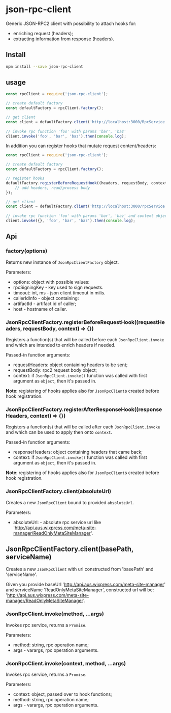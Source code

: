 # json-rpc-client

Generic JSON-RPC2 client with possibility to attach hooks for:
 - enriching request (headers);
 - extracting information from response (headers).

## Install

```bash
npm install --save json-rpc-client 
```

## usage

```js
const rpcClient = require('json-rpc-client');

// create default factory
const defaultFactory = rpcClient.factory();

// get client
const client = defaultFactory.client('http://localhost:3000/RpcService');
    
// invoke rpc function 'foo' with params 'bar', 'baz'
client.invoke('foo', 'bar', 'baz').then(console.log);
```

In addition you can register hooks that mutate request content/headers:

```js
const rpcClient = require('json-rpc-client');

// create default factory
const defaultFactory = rpcClient.factory();

// register hooks
defaultFactory.registerBeforeRequestHook((headers, requestBody, context) => {
    // add headers, read/process body
});

// get client
const client = defaultFactory.client('http://localhost:3000/rpcService');
    
// invoke rpc function 'foo' with params 'bar', 'baz' and context object as first argument that is passed to hooks.
client.invoke({}, 'foo', 'bar', 'baz').then(console.log);
```

## Api

### factory(options)
Returns new instance of `JsonRpcClientFactory` object.

Parameters:
 - options: object with possible values:
  - rpcSigningKey - key used to sign requests.
  - timeout: int, ms - json client timeout in milis.
  - callerIdInfo - object containing:
   - artifactId - artifact id of caller;
   - host - hostname of caller.

### JsonRpcClientFactory.registerBeforeRequestHook((requestHeaders, requestBody, context) => {})
Registers a function(s) that will be called before each `JsonRpcClient.invoke` and which are intended to enrich headers if needed.

Passed-in function arguments:
 - requestHeaders: object containing headers to be sent;
 - requestBody: rpc2 request body object;
 - context: if `JsonRpcClient.invoke()` function was called with first argument as `object`, then it's passed in. 

**Note**: registering of hooks applies also for `JsonRpcClient`s created before hook registration.

### JsonRpcClientFactory.registerAfterResponseHook((responseHeaders, context) => {})
Registers a function(s) that will be called after each `JsonRpcClient.invoke` and which can be used to apply then onto `context`.

Passed-in function arguments:
 - responseHeaders: object containing headers that came back;
 - context: if `JsonRpcClient.invoke()` function was called with first argument as `object`, then it's passed in. 

**Note**: registering of hooks applies also for `JsonRpcClient`s created before hook registration.

### JsonRpcClientFactory.client(absoluteUrl)
Creates a new `JsonRpcClient` bound to provided `absoluteUrl`.

Parameters:
 - absoluteUrl: - absolute rpc service url like 'http://api.aus.wixpress.com/meta-site-manager/ReadOnlyMetaSiteManager'.

## JsonRpcClientFactory.client(basePath, serviceName)
Creates a new `JsonRpcClient` with url constructed from 'basePath' and 'serviceName'.

Given you provide baseUrl 'http://api.aus.wixpress.com/meta-site-manager' and serviceName 'ReadOnlyMetaSiteManager', constructed url will be: 'http://api.aus.wixpress.com/meta-site-manager/ReadOnlyMetaSiteManager'.
 
### JsonRpcClient.invoke(method, ...args)
Invokes rpc service, returns a `Promise`.

Parameters:
 - method: string, rpc operation name;
 - args - varargs, rpc operation arguments.

### JsonRpcClient.invoke(context, method, ...args)
Invokes rpc service, returns a `Promise`.

Parameters:
 - context: object, passed over to hook functions;
 - method: string, rpc operation name;
 - args - varargs, rpc operation arguments.
